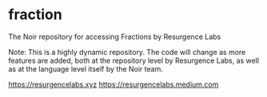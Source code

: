 # fraction
The Noir repository for accessing Fractions by Resurgence Labs

Note: This is a highly dynamic repository. The code will change as more features are added, both at the repository level by Resurgence Labs, as well as at the language level itself by the Noir team.

https://resurgencelabs.xyz
https://resurgencelabs.medium.com
